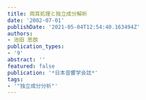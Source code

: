 ```yaml
---
title: 両耳処理と独立成分解析
date: '2002-07-01'
publishDate: '2021-05-04T12:54:40.163494Z'
authors:
- 池田 思朗
publication_types:
- '9'
abstract: ''
featured: false
publication: '*日本音響学会誌*'
tags:
- '"独立成分分析"'
---
```

